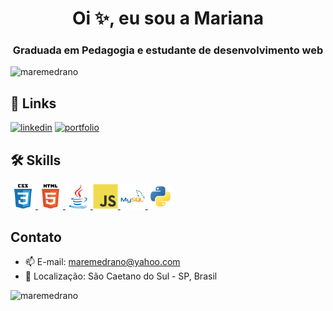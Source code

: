 <h1 align="center"> Oi ✨, eu sou a Mariana</h1>

<h3 align="center">Graduada em Pedagogia e estudante de desenvolvimento web</h3>
<p align="left"> <img src="https://komarev.com/ghpvc/?username=maremedrano&label=Profile%20views&color=0e75b6&style=flat" alt="maremedrano" /> </p>


## 🔗 Links
[![linkedin](https://img.shields.io/badge/linkedin-0A66C2?style=for-the-badge&logo=linkedin&logoColor=white)](https://www.linkedin.com/in/marianamedrano/)
[![portfolio](https://img.shields.io/badge/my_portfolio-000?style=for-the-badge&logo=ko-fi&logoColor=white)](https://www.behance.net/mamedrano) 


## 🛠 Skills
<p align="left"> <a href="https://www.w3schools.com/css/" target="_blank" rel="noreferrer"> <img src="https://raw.githubusercontent.com/devicons/devicon/master/icons/css3/css3-original-wordmark.svg" alt="css3" width="40" height="40"/> </a> <a href="https://www.w3.org/html/" target="_blank" rel="noreferrer"> <img src="https://raw.githubusercontent.com/devicons/devicon/master/icons/html5/html5-original-wordmark.svg" alt="html5" width="40" height="40"/> </a> <a href="https://www.java.com" target="_blank" rel="noreferrer"> <img src="https://raw.githubusercontent.com/devicons/devicon/master/icons/java/java-original.svg" alt="java" width="40" height="40"/> </a> <a href="https://developer.mozilla.org/en-US/docs/Web/JavaScript" target="_blank" rel="noreferrer"> <img src="https://raw.githubusercontent.com/devicons/devicon/master/icons/javascript/javascript-original.svg" alt="javascript" width="40" height="40"/> </a> <a href="https://www.mysql.com/" target="_blank" rel="noreferrer"> <img src="https://raw.githubusercontent.com/devicons/devicon/master/icons/mysql/mysql-original-wordmark.svg" alt="mysql" width="40" height="40"/> </a> <a href="https://www.python.org" target="_blank" rel="noreferrer"> <img src="https://raw.githubusercontent.com/devicons/devicon/master/icons/python/python-original.svg" alt="python" width="40" height="40"/> </a> </p>


## Contato

- 📫 E-mail: maremedrano@yahoo.com
- 📍 Localização: São Caetano do Sul - SP, Brasil


<p><img align="left" src="https://github-readme-stats.vercel.app/api/top-langs?username=maremedrano&show_icons=true&locale=en&layout=compact" alt="maremedrano" /></p>
